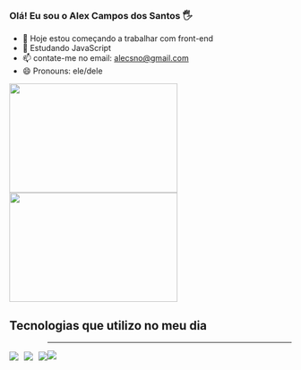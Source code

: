 ### Olá! Eu sou o Alex Campos dos Santos 🖐️

- 🔭 Hoje estou começando a trabalhar com front-end
- 🌱 Estudando JavaScript
- 📫 contate-me no email: alecsno@gmail.com
- 😄 Pronouns: ele/dele


<img height="195px" width="300px" src="https://github-readme-stats.vercel.app/api/top-langs/?username=AlexCamposDosSantos&layout=compact&langs_count=7&theme=dracula"/>
<img height="195px" width="300px" src="https://github-readme-stats.vercel.app/api?username=AlexCamposDosSantos&show_icons=true&theme=dracula"/>

## Tecnologias que utilizo no meu dia

<div style="display: inline_block; float:left;"></br>
<img aalt="HTML5" src="https://img.shields.io/badge/HTML5-E34F26?style=for-the-badge&logo=html5&logoColor=white" />
</div><div style="display: inline_block;  float:left; margin-left:10px;"></br>
<img aalt="CSS3" src="https://img.shields.io/badge/CSS3-1572B6?style=for-the-badge&logo=css3&logoColor=white" />
</div><div style="display: inline_block;  float:left; margin-left:10px;"></br>
<img aalt="Javascript" src="https://img.shields.io/badge/JavaScript-F7DF1E?style=for-the-badge&logo=javascript&logoColor=black" />
</div>

---
[![](https://visitcount.itsvg.in/api?id=AlexCamposDosSantos&icon=5&color=3)](https://visitcount.itsvg.in)

<!-- Proudly created with GPRM ( https://gprm.itsvg.in ) -->
